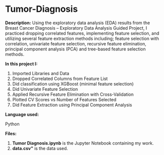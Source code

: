 # Tumor-Diagnosis
**Description:**
Using the exploratory data analysis (EDA) results from the Breast Cancer Diagnosis – Exploratory Data Analysis Guided Project, I practiced dropping correlated features, implementing feature selection, and utilizing several feature extraction methods including; feature selection with correlation, univariate feature selection, recursive feature elimination, principal component analysis (PCA) and tree-based feature selection methods. 

**In this project I:**
1) Imported Libraries and Data
2) Dropped Correlated Columns from Feature List
3) Did classification using XGBoost (minimal feature selection)
4) Did Univariate Feature Selection
5) Applied Recursive Feature Elimination with Cross-Validation
6) Plotted CV Scores vs Number of Features Selected
7) Did Feature Extraction using Principal Component Analysis

**Language used:**

Python

**Files:**
1) **Tumor Diagnosis.ipynb** is the Jupyter Notebook containing my work.
2) **data.csv"** is the data used.
